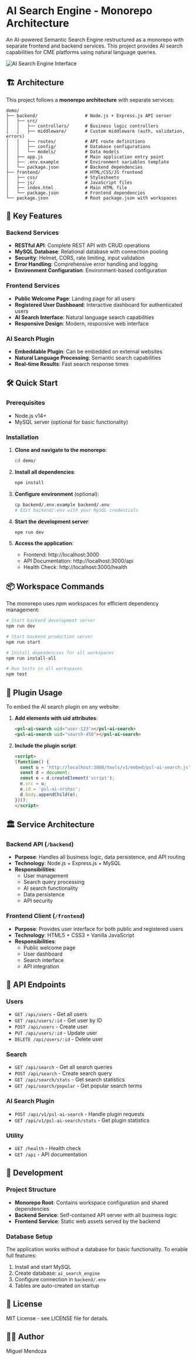 # AI Search Engine - Monorepo Architecture

An AI-powered Semantic Search Engine restructured as a monorepo with separate frontend and backend services. This project provides AI search capabilities for CME platforms using natural language queries.

![AI Search Engine Interface](https://github.com/user-attachments/assets/7ed340bd-d356-4778-9a4c-1c87e710537b)

## 🏗️ Architecture

This project follows a **monorepo architecture** with separate services:

```
demo/
├── backend/                  # Node.js + Express.js API server
│   ├── src/
│   │   ├── controllers/      # Business logic controllers
│   │   ├── middleware/       # Custom middleware (auth, validation, errors)
│   │   ├── routes/           # API route definitions
│   │   ├── config/           # Database configurations
│   │   └── models/           # Data models
│   ├── app.js                # Main application entry point
│   ├── .env.example          # Environment variables template
│   └── package.json          # Backend dependencies
├── frontend/                 # HTML/CSS/JS frontend
│   ├── css/                  # Stylesheets
│   ├── js/                   # JavaScript files
│   ├── index.html            # Main HTML file
│   └── package.json          # Frontend dependencies
└── package.json              # Root package.json with workspaces
```

## 🚀 Key Features

### Backend Services
- **RESTful API**: Complete REST API with CRUD operations
- **MySQL Database**: Relational database with connection pooling
- **Security**: Helmet, CORS, rate limiting, input validation
- **Error Handling**: Comprehensive error handling and logging
- **Environment Configuration**: Environment-based configuration

### Frontend Services
- **Public Welcome Page**: Landing page for all users
- **Registered User Dashboard**: Interactive dashboard for authenticated users
- **AI Search Interface**: Natural language search capabilities
- **Responsive Design**: Modern, responsive web interface

### AI Search Plugin
- **Embeddable Plugin**: Can be embedded on external websites
- **Natural Language Processing**: Semantic search capabilities
- **Real-time Results**: Fast search response times

## 🛠️ Quick Start

### Prerequisites
- Node.js v14+ 
- MySQL server (optional for basic functionality)

### Installation

1. **Clone and navigate to the monorepo**:
   ```bash
   cd demo/
   ```

2. **Install all dependencies**:
   ```bash
   npm install
   ```

3. **Configure environment** (optional):
   ```bash
   cp backend/.env.example backend/.env
   # Edit backend/.env with your MySQL credentials
   ```

4. **Start the development server**:
   ```bash
   npm run dev
   ```

5. **Access the application**:
   - Frontend: http://localhost:3000
   - API Documentation: http://localhost:3000/api
   - Health Check: http://localhost:3000/health

## 📦 Workspace Commands

The monorepo uses npm workspaces for efficient dependency management:

```bash
# Start backend development server
npm run dev

# Start backend production server  
npm run start

# Install dependencies for all workspaces
npm run install-all

# Run tests in all workspaces
npm test
```

## 🔌 Plugin Usage

To embed the AI search plugin on any website:

1. **Add elements with uid attributes**:
   ```html
   <psl-ai-search uid="user-123"></psl-ai-search>
   <psl-ai-search uid="search-456"></psl-ai-search>
   ```

2. **Include the plugin script**:
   ```html
   <script>
   (function() {
     const u = 'http://localhost:3000/tools/v1/embed/psl-ai-search.js';
     const d = document;
     const e = d.createElement('script');
     e.src = u;
     e.id = 'psl-ai-srshsc';
     d.body.appendChild(e);
   })();
   </script>
   ```

## 🏛️ Service Architecture

### Backend API (`/backend`)
- **Purpose**: Handles all business logic, data persistence, and API routing
- **Technology**: Node.js + Express.js + MySQL
- **Responsibilities**: 
  - User management
  - Search query processing
  - AI search functionality
  - Data persistence
  - API security

### Frontend Client (`/frontend`)  
- **Purpose**: Provides user interface for both public and registered users
- **Technology**: HTML5 + CSS3 + Vanilla JavaScript
- **Responsibilities**:
  - Public welcome page
  - User dashboard
  - Search interface
  - API integration

## 🧪 API Endpoints

### Users
- `GET /api/users` - Get all users
- `GET /api/users/:id` - Get user by ID  
- `POST /api/users` - Create user
- `PUT /api/users/:id` - Update user
- `DELETE /api/users/:id` - Delete user

### Search
- `GET /api/search` - Get all search queries
- `POST /api/search` - Create search query
- `GET /api/search/stats` - Get search statistics
- `GET /api/search/popular` - Get popular search terms

### AI Search Plugin
- `POST /api/v1/psl-ai-search` - Handle plugin requests
- `GET /api/v1/psl-ai-search/stats` - Get plugin statistics

### Utility
- `GET /health` - Health check
- `GET /api` - API documentation

## 🔧 Development

### Project Structure
- **Monorepo Root**: Contains workspace configuration and shared dependencies
- **Backend Service**: Self-contained API server with all business logic
- **Frontend Service**: Static web assets served by the backend

### Database Setup
The application works without a database for basic functionality. To enable full features:

1. Install and start MySQL
2. Create database: `ai_search_engine`
3. Configure connection in `backend/.env`
4. Tables are auto-created on startup

## 📝 License

MIT License - see LICENSE file for details.

## 👨‍💻 Author

Miguel Mendoza